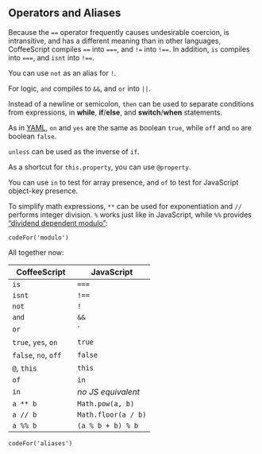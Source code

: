 ## Operators and Aliases

Because the `==` operator frequently causes undesirable coercion, is intransitive, and has a different meaning than in other languages, CoffeeScript compiles `==` into `===`, and `!=` into `!==`. In addition, `is` compiles into `===`, and `isnt` into `!==`.

You can use `not` as an alias for `!`.

For logic, `and` compiles to `&&`, and `or` into `||`.

Instead of a newline or semicolon, `then` can be used to separate conditions from expressions, in **while**, **if**/**else**, and **switch**/**when** statements.

As in [YAML](http://yaml.org/), `on` and `yes` are the same as boolean `true`, while `off` and `no` are boolean `false`.

`unless` can be used as the inverse of `if`.

As a shortcut for `this.property`, you can use `@property`.

You can use `in` to test for array presence, and `of` to test for JavaScript object-key presence.

To simplify math expressions, `**` can be used for exponentiation and `//` performs integer division. `%` works just like in JavaScript, while `%%` provides [“dividend dependent modulo”](http://en.wikipedia.org/wiki/Modulo_operation):

```
codeFor('modulo')
```

All together now:

| CoffeeScript | JavaScript |
| --- | --- |
| `is` | `===` |
| `isnt` | `!==` |
| `not` | `!` |
| `and` | `&&` |
| `or` | `||` |
| `true`, `yes`, `on` | `true` |
| `false`, `no`, `off`&emsp; | `false` |
| `@`, `this` | `this` |
| `of` | `in` |
| `in` | _no JS equivalent_ |
| `a ** b` | `Math.pow(a, b)` |
| `a // b` | `Math.floor(a / b)` |
| `a %% b` | `(a % b + b) % b` |

```
codeFor('aliases')
```
